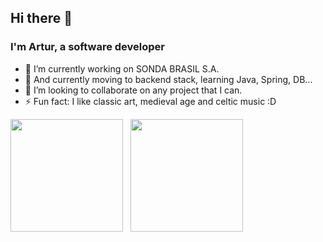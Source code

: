 ## Hi there 👋
### I'm Artur, a software developer


- 🔭 I’m currently working on SONDA BRASIL S.A.
- 🌱 And currently moving to backend stack, learning Java, Spring, DB...
- 👯 I’m looking to collaborate on any project that I can.
- ⚡ Fun fact: I like classic art, medieval age and celtic music :D

<div>
<img height="180em" src="https://github-readme-stats.vercel.app/api?username=arturvas&custom_title=Artur%20Vasconcelos%20GitHub%20Stats&show_icons=true&hide=stars&theme=transparent&bg_color=2ea0431a&ring_color=39d353&border_color=2ea04366&text_color=2f81f7&icon_color=39d353&title_color=2f81f7" />
&nbsp;
<img height="180em" src="https://github-readme-stats.vercel.app/api/top-langs/?username=arturvas&show_icons=true&theme=transparent&layout=compact&bg_color=2ea0431a&border_color=2ea04366&text_color=2f81f7&icon_color=238636&title_color=2f81f7" />  
</div>
